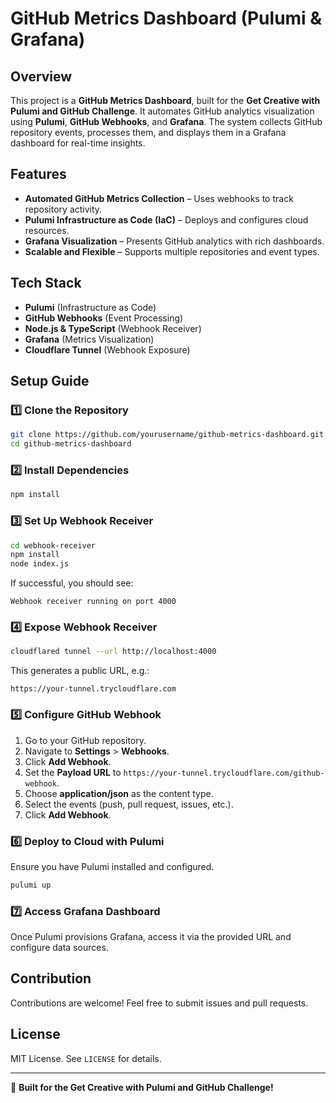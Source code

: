 # GitHub Metrics Dashboard (Pulumi & Grafana)

## Overview
This project is a **GitHub Metrics Dashboard**, built for the **Get Creative with Pulumi and GitHub Challenge**. It automates GitHub analytics visualization using **Pulumi**, **GitHub Webhooks**, and **Grafana**. The system collects GitHub repository events, processes them, and displays them in a Grafana dashboard for real-time insights.

## Features
- **Automated GitHub Metrics Collection** – Uses webhooks to track repository activity.
- **Pulumi Infrastructure as Code (IaC)** – Deploys and configures cloud resources.
- **Grafana Visualization** – Presents GitHub analytics with rich dashboards.
- **Scalable and Flexible** – Supports multiple repositories and event types.

## Tech Stack
- **Pulumi** (Infrastructure as Code)
- **GitHub Webhooks** (Event Processing)
- **Node.js & TypeScript** (Webhook Receiver)
- **Grafana** (Metrics Visualization)
- **Cloudflare Tunnel** (Webhook Exposure)

## Setup Guide

### 1️⃣ Clone the Repository
```sh
git clone https://github.com/yourusername/github-metrics-dashboard.git
cd github-metrics-dashboard
```

### 2️⃣ Install Dependencies
```sh
npm install
```

### 3️⃣ Set Up Webhook Receiver
```sh
cd webhook-receiver
npm install
node index.js
```
If successful, you should see:
```
Webhook receiver running on port 4000
```

### 4️⃣ Expose Webhook Receiver
```sh
cloudflared tunnel --url http://localhost:4000
```
This generates a public URL, e.g.:
```
https://your-tunnel.trycloudflare.com
```

### 5️⃣ Configure GitHub Webhook
1. Go to your GitHub repository.
2. Navigate to **Settings** > **Webhooks**.
3. Click **Add Webhook**.
4. Set the **Payload URL** to `https://your-tunnel.trycloudflare.com/github-webhook`.
5. Choose **application/json** as the content type.
6. Select the events (push, pull request, issues, etc.).
7. Click **Add Webhook**.

### 6️⃣ Deploy to Cloud with Pulumi
Ensure you have Pulumi installed and configured.
```sh
pulumi up
```

### 7️⃣ Access Grafana Dashboard
Once Pulumi provisions Grafana, access it via the provided URL and configure data sources.

## Contribution
Contributions are welcome! Feel free to submit issues and pull requests.

## License
MIT License. See `LICENSE` for details.

---
🚀 **Built for the Get Creative with Pulumi and GitHub Challenge!**


